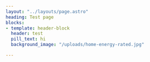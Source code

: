 ```yaml
---
layout: "../layouts/page.astro"
heading: Test page
blocks:
- template: header-block
  header: test
  pill_text: hi
  background_image: "/uploads/home-energy-rated.jpg"

---
```

